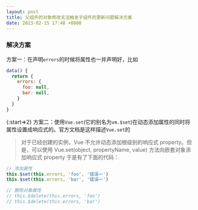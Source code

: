 ```yaml
---
layout: post
title: 父组件的对象修改无法触发子组件的更新问题解决方案
date: 2023-02-15 17:48 +0800
---
```


### 解决方案
方案一：在声明`errors`的时候将属性也一并声明好，比如
``` javascript
data() {
  return {
    errors: {
      foo: null,
      bar: null,
    }
  }
}
```

{:start=>2}
方案二：使用`Vue.set`(它的别名为`vm.$set`)在动态添加属性的同时将属性设置成响应式的。官方文档是这样描述`Vue.set`的
> 对于已经创建的实例，Vue 不允许动态添加根级别的响应式 property。但是，可以使用 Vue.set(object, propertyName, value) 方法向嵌套对象添加响应式 property
于是有了下面的代码：
``` javascript
// 添加属性
this.$set(this.errors, 'foo', '错误一')
this.$set(this.errors, 'bar', '错误一')

// 删除对象属性
// this.$delete(this.errors, 'foo')
// this.$delete(this.errors, 'bar')
```
